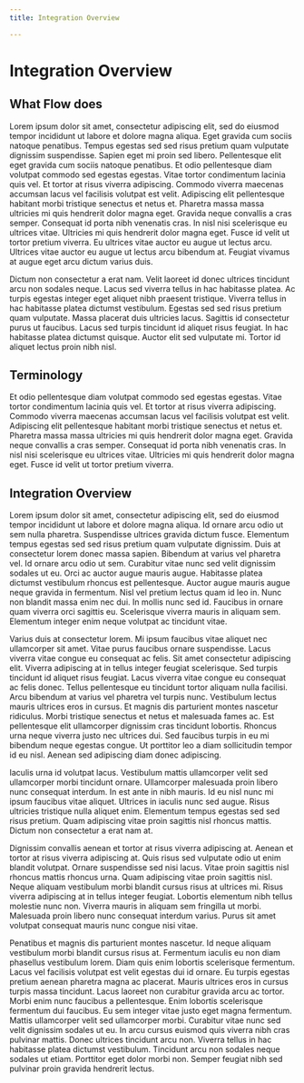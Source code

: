 ```yaml
---
title: Integration Overview

---
```

# Integration Overview

## What Flow does

Lorem ipsum dolor sit amet, consectetur adipiscing elit, sed do eiusmod tempor incididunt ut labore et dolore magna aliqua. Eget gravida cum sociis natoque penatibus. Tempus egestas sed sed risus pretium quam vulputate dignissim suspendisse. Sapien eget mi proin sed libero. Pellentesque elit eget gravida cum sociis natoque penatibus. Et odio pellentesque diam volutpat commodo sed egestas egestas. Vitae tortor condimentum lacinia quis vel. Et tortor at risus viverra adipiscing. Commodo viverra maecenas accumsan lacus vel facilisis volutpat est velit. Adipiscing elit pellentesque habitant morbi tristique senectus et netus et. Pharetra massa massa ultricies mi quis hendrerit dolor magna eget. Gravida neque convallis a cras semper. Consequat id porta nibh venenatis cras. In nisl nisi scelerisque eu ultrices vitae. Ultricies mi quis hendrerit dolor magna eget. Fusce id velit ut tortor pretium viverra. Eu ultrices vitae auctor eu augue ut lectus arcu. Ultrices vitae auctor eu augue ut lectus arcu bibendum at. Feugiat vivamus at augue eget arcu dictum varius duis.

Dictum non consectetur a erat nam. Velit laoreet id donec ultrices tincidunt arcu non sodales neque. Lacus sed viverra tellus in hac habitasse platea. Ac turpis egestas integer eget aliquet nibh praesent tristique. Viverra tellus in hac habitasse platea dictumst vestibulum. Egestas sed sed risus pretium quam vulputate. Massa placerat duis ultricies lacus. Sagittis id consectetur purus ut faucibus. Lacus sed turpis tincidunt id aliquet risus feugiat. In hac habitasse platea dictumst quisque. Auctor elit sed vulputate mi. Tortor id aliquet lectus proin nibh nisl.

## Terminology

Et odio pellentesque diam volutpat commodo sed egestas egestas. Vitae tortor condimentum lacinia quis vel. Et tortor at risus viverra adipiscing. Commodo viverra maecenas accumsan lacus vel facilisis volutpat est velit. Adipiscing elit pellentesque habitant morbi tristique senectus et netus et. Pharetra massa massa ultricies mi quis hendrerit dolor magna eget. Gravida neque convallis a cras semper. Consequat id porta nibh venenatis cras. In nisl nisi scelerisque eu ultrices vitae. Ultricies mi quis hendrerit dolor magna eget. Fusce id velit ut tortor pretium viverra.

## Integration Overview

Lorem ipsum dolor sit amet, consectetur adipiscing elit, sed do eiusmod tempor incididunt ut labore et dolore magna aliqua. Id ornare arcu odio ut sem nulla pharetra. Suspendisse ultrices gravida dictum fusce. Elementum tempus egestas sed sed risus pretium quam vulputate dignissim. Duis at consectetur lorem donec massa sapien. Bibendum at varius vel pharetra vel. Id ornare arcu odio ut sem. Curabitur vitae nunc sed velit dignissim sodales ut eu. Orci ac auctor augue mauris augue. Habitasse platea dictumst vestibulum rhoncus est pellentesque. Auctor augue mauris augue neque gravida in fermentum. Nisl vel pretium lectus quam id leo in. Nunc non blandit massa enim nec dui. In mollis nunc sed id. Faucibus in ornare quam viverra orci sagittis eu. Scelerisque viverra mauris in aliquam sem. Elementum integer enim neque volutpat ac tincidunt vitae.

Varius duis at consectetur lorem. Mi ipsum faucibus vitae aliquet nec ullamcorper sit amet. Vitae purus faucibus ornare suspendisse. Lacus viverra vitae congue eu consequat ac felis. Sit amet consectetur adipiscing elit. Viverra adipiscing at in tellus integer feugiat scelerisque. Sed turpis tincidunt id aliquet risus feugiat. Lacus viverra vitae congue eu consequat ac felis donec. Tellus pellentesque eu tincidunt tortor aliquam nulla facilisi. Arcu bibendum at varius vel pharetra vel turpis nunc. Vestibulum lectus mauris ultrices eros in cursus. Et magnis dis parturient montes nascetur ridiculus. Morbi tristique senectus et netus et malesuada fames ac. Est pellentesque elit ullamcorper dignissim cras tincidunt lobortis. Rhoncus urna neque viverra justo nec ultrices dui. Sed faucibus turpis in eu mi bibendum neque egestas congue. Ut porttitor leo a diam sollicitudin tempor id eu nisl. Aenean sed adipiscing diam donec adipiscing.

Iaculis urna id volutpat lacus. Vestibulum mattis ullamcorper velit sed ullamcorper morbi tincidunt ornare. Ullamcorper malesuada proin libero nunc consequat interdum. In est ante in nibh mauris. Id eu nisl nunc mi ipsum faucibus vitae aliquet. Ultrices in iaculis nunc sed augue. Risus ultricies tristique nulla aliquet enim. Elementum tempus egestas sed sed risus pretium. Quam adipiscing vitae proin sagittis nisl rhoncus mattis. Dictum non consectetur a erat nam at.

Dignissim convallis aenean et tortor at risus viverra adipiscing at. Aenean et tortor at risus viverra adipiscing at. Quis risus sed vulputate odio ut enim blandit volutpat. Ornare suspendisse sed nisi lacus. Vitae proin sagittis nisl rhoncus mattis rhoncus urna. Quam adipiscing vitae proin sagittis nisl. Neque aliquam vestibulum morbi blandit cursus risus at ultrices mi. Risus viverra adipiscing at in tellus integer feugiat. Lobortis elementum nibh tellus molestie nunc non. Viverra mauris in aliquam sem fringilla ut morbi. Malesuada proin libero nunc consequat interdum varius. Purus sit amet volutpat consequat mauris nunc congue nisi vitae.

Penatibus et magnis dis parturient montes nascetur. Id neque aliquam vestibulum morbi blandit cursus risus at. Fermentum iaculis eu non diam phasellus vestibulum lorem. Diam quis enim lobortis scelerisque fermentum. Lacus vel facilisis volutpat est velit egestas dui id ornare. Eu turpis egestas pretium aenean pharetra magna ac placerat. Mauris ultrices eros in cursus turpis massa tincidunt. Lacus laoreet non curabitur gravida arcu ac tortor. Morbi enim nunc faucibus a pellentesque. Enim lobortis scelerisque fermentum dui faucibus. Eu sem integer vitae justo eget magna fermentum. Mattis ullamcorper velit sed ullamcorper morbi. Curabitur vitae nunc sed velit dignissim sodales ut eu. In arcu cursus euismod quis viverra nibh cras pulvinar mattis. Donec ultrices tincidunt arcu non. Viverra tellus in hac habitasse platea dictumst vestibulum. Tincidunt arcu non sodales neque sodales ut etiam. Porttitor eget dolor morbi non. Semper feugiat nibh sed pulvinar proin gravida hendrerit lectus.